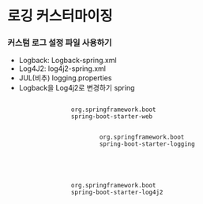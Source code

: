 # 로깅 커스터마이징
### 커스텀 로그 설정 파일 사용하기
- Logback: Logback-spring.xml
- Log4J2: log4j2-spring.xml
- JUL(비추) logging.properties
- Logback을 Log4j2로 변경하기 spring
<pre>
<code><dependency>
                  <groupId>org.springframework.boot</groupId>
                  <artifactId>spring-boot-starter-web</artifactId>
                  <exclusions>
                      <exclusion>
                          <groupId>org.springframework.boot</groupId>
                          <artifactId>spring-boot-starter-logging</artifactId>
                      </exclusion>
                  </exclusions>
              </dependency>
      
              <dependency>
                  <groupId>org.springframework.boot</groupId>
                  <artifactId>spring-boot-starter-log4j2</artifactId>
              </dependency></code>
</pre>